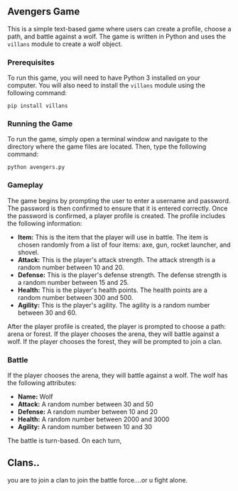  ## Avengers Game

This is a simple text-based game where users can create a profile, choose a path, and battle against a wolf. The game is written in Python and uses the `villans` module to create a wolf object.

### Prerequisites

To run this game, you will need to have Python 3 installed on your computer. You will also need to install the `villans` module using the following command:

```
pip install villans
```

### Running the Game

To run the game, simply open a terminal window and navigate to the directory where the game files are located. Then, type the following command:

```
python avengers.py
```

### Gameplay

The game begins by prompting the user to enter a username and password. The password is then confirmed to ensure that it is entered correctly. Once the password is confirmed, a player profile is created. The profile includes the following information:

* **Item:** This is the item that the player will use in battle. The item is chosen randomly from a list of four items: axe, gun, rocket launcher, and shovel.
* **Attack:** This is the player's attack strength. The attack strength is a random number between 10 and 20.
* **Defense:** This is the player's defense strength. The defense strength is a random number between 15 and 25.
* **Health:** This is the player's health points. The health points are a random number between 300 and 500.
* **Agility:** This is the player's agility. The agility is a random number between 30 and 60.

After the player profile is created, the player is prompted to choose a path: arena or forest. If the player chooses the arena, they will battle against a wolf. If the player chooses the forest, they will be prompted to join a clan.

### Battle

If the player chooses the arena, they will battle against a wolf. The wolf has the following attributes:

* **Name:** Wolf
* **Attack:** A random number between 30 and 50
* **Defense:** A random number between 10 and 20
* **Health:** A random number between 2000 and 3000
* **Agility:** A random number between 10 and 30

The battle is turn-based. On each turn,

## Clans..

you are to join a clan to join the battle force....or u fight alone.
